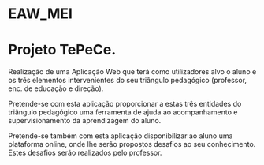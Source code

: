 EAW_MEI
================
Projeto TePeCe.
================
Realização de uma Aplicação Web que terá como utilizadores alvo o aluno e os três elementos intervenientes do seu triângulo pedagógico (professor, enc. de educação e direção).

Pretende-se com esta aplicação proporcionar a estas três entidades do triângulo pedagógico uma ferramenta de ajuda ao acompanhamento e supervisionamento da aprendizagem do aluno.

Pretende-se também com esta aplicação disponibilizar ao aluno uma plataforma online, onde lhe serão propostos desafios ao seu conhecimento. Estes desafios serão realizados pelo professor.
